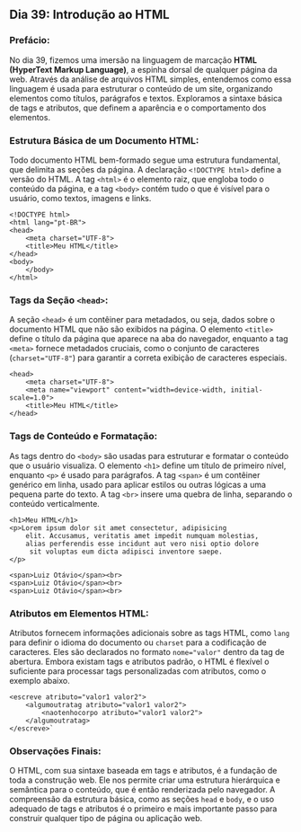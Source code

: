 ## Dia 39: Introdução ao HTML

### Prefácio:

No dia 39, fizemos uma imersão na linguagem de marcação **HTML (HyperText Markup Language)**, a espinha dorsal de qualquer página da web. Através da análise de arquivos HTML simples, entendemos como essa linguagem é usada para estruturar o conteúdo de um site, organizando elementos como títulos, parágrafos e textos. Exploramos a sintaxe básica de tags e atributos, que definem a aparência e o comportamento dos elementos.

### Estrutura Básica de um Documento HTML:

Todo documento HTML bem-formado segue uma estrutura fundamental, que delimita as seções da página. A declaração ``<!DOCTYPE html>`` define a versão do HTML. A tag ``<html>`` é o elemento raiz, que engloba todo o conteúdo da página, e a tag ``<body>`` contém tudo o que é visível para o usuário, como textos, imagens e links.

````
<!DOCTYPE html>
<html lang="pt-BR">
<head>
    <meta charset="UTF-8">
    <title>Meu HTML</title>
</head>
<body>
    </body>
</html>
````

### Tags da Seção ``<head>``:
A seção ``<head>`` é um contêiner para metadados, ou seja, dados sobre o documento HTML que não são exibidos na página. O elemento ``<title>`` define o título da página que aparece na aba do navegador, enquanto a tag ``<meta>`` fornece metadados cruciais, como o conjunto de caracteres (``charset="UTF-8"``) para garantir a correta exibição de caracteres especiais.

````
<head>
    <meta charset="UTF-8">
    <meta name="viewport" content="width=device-width, initial-scale=1.0">
    <title>Meu HTML</title>
</head>
````

### Tags de Conteúdo e Formatação:

As tags dentro do ``<body>`` são usadas para estruturar e formatar o conteúdo que o usuário visualiza. O elemento ``<h1>`` define um título de primeiro nível, enquanto ``<p>`` é usado para parágrafos. A tag ``<span>`` é um contêiner genérico em linha, usado para aplicar estilos ou outras lógicas a uma pequena parte do texto. A tag ``<br>`` insere uma quebra de linha, separando o conteúdo verticalmente.

````
<h1>Meu HTML</h1>
<p>Lorem ipsum dolor sit amet consectetur, adipisicing 
    elit. Accusamus, veritatis amet impedit numquam molestias, 
    alias perferendis esse incidunt aut vero nisi optio dolore
     sit voluptas eum dicta adipisci inventore saepe.
</p>

<span>Luiz Otávio</span><br>
<span>Luiz Otávio</span><br>
<span>Luiz Otávio</span><br>
````

### Atributos em Elementos HTML:

Atributos fornecem informações adicionais sobre as tags HTML, como ``lang`` para definir o idioma do documento ou ``charset`` para a codificação de caracteres. Eles são declarados no formato ``nome="valor"`` dentro da tag de abertura. Embora existam tags e atributos padrão, o HTML é flexível o suficiente para processar tags personalizadas com atributos, como o exemplo abaixo.

````
<escreve atributo="valor1 valor2">
    <algumoutratag atributo="valor1 valor2">
        <naotenhocorpo atributo="valor1 valor2">
    </algumoutratag>
</escreve>`
````

### Observações Finais:

O HTML, com sua sintaxe baseada em tags e atributos, é a fundação de toda a construção web. Ele nos permite criar uma estrutura hierárquica e semântica para o conteúdo, que é então renderizada pelo navegador. A compreensão da estrutura básica, como as seções ``head`` e ``body``, e o uso adequado de tags e atributos é o primeiro e mais importante passo para construir qualquer tipo de página ou aplicação web.